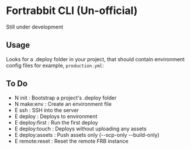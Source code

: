 Fortrabbit CLI (Un-official)
============================

Still under development

## Usage

Looks for a .deploy folder in your project, that should contain environment config files for example, `production.yml`:

## To Do

- N init             : Bootstrap a project's .deploy folder
- N make:env         : Create an environment file
- E ssh              : SSH into the server
- E deploy           : Deploys to environment
- E deploy:first     : Run the first deploy
- E deploy:touch     : Deploys without uploading any assets
- E deploy:assets    : Push assets only (--scp-only --build-only)
- E remote:reset     : Reset the remote FRB instance

